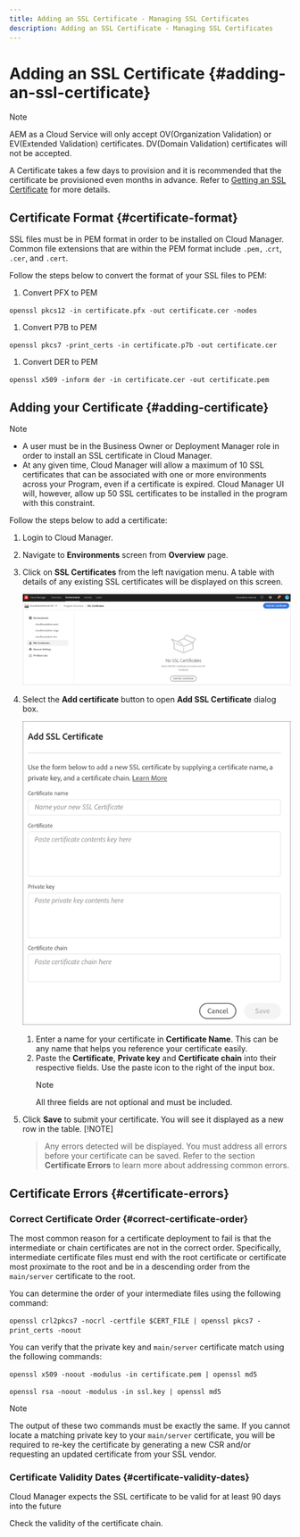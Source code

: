 ```yaml
---
title: Adding an SSL Certificate - Managing SSL Certificates
description: Adding an SSL Certificate - Managing SSL Certificates
---
```


# Adding an SSL Certificate {#adding-an-ssl-certificate}

>[!NOTE]
>AEM as a Cloud Service will only accept OV(Organization Validation) or EV(Extended Validation) certificates. DV(Domain Validation) certificates will not be accepted.

A Certificate takes a few days to provision and it is recommended that the certificate be provisioned even months in advance. Refer to [Getting an SSL Certificate](/help/implementing/cloud-manager/managing-ssl-certifications/get-ssl-certificate.md) for more details.

## Certificate Format {#certificate-format}

SSL files must be in PEM format in order to be installed on Cloud Manager. Common file extensions that are within the PEM format include `.pem,` .`crt`, `.cer`, and `.cert`. 

Follow the steps below to convert the format of your SSL files to PEM:

1. Convert PFX to PEM

  `openssl pkcs12 -in certificate.pfx -out certificate.cer -nodes`

1. Convert P7B to PEM

  `openssl pkcs7 -print_certs -in certificate.p7b -out certificate.cer`

1. Convert DER to PEM

  `openssl x509 -inform der -in certificate.cer -out certificate.pem`

## Adding your Certificate {#adding-certificate}

>[!NOTE]
>* A user must be in the Business Owner or Deployment Manager role in order to install an SSL certificate in Cloud Manager.
>* At any given time, Cloud Manager will allow a maximum of 10 SSL certificates that can be associated with one or more environments across your Program, even if a certificate is expired. Cloud Manager UI will, however, allow up 50 SSL certificates to be installed in the program with this constraint.

Follow the steps below to add a certificate:

1. Login to Cloud Manager.
1. Navigate to **Environments** screen from **Overview** page.
1. Click on **SSL Certificates** from the left navigation menu. A table with details of any existing SSL certificates will be displayed on this screen.

   ![](/help/implementing/cloud-manager/assets/ssl/ssl-cert-1.png)
1. Select the **Add certificate** button to open **Add SSL Certificate** dialog box.

   ![](/help/implementing/cloud-manager/assets/ssl/ssl-cert-2.png)
   1. Enter a name for your certificate in **Certificate Name**. This can be any name that helps you reference your certificate easily.
   1. Paste the **Certificate**, **Private key** and **Certificate chain** into their respective fields. Use the paste icon to the right of the input box. 
      >[!NOTE]
      >All three fields are not optional and must be included.
1. Click **Save** to submit your certificate. You will see it displayed as a new row in the table.
    [!NOTE]
    >Any errors detected will be displayed. You must address all errors before your certificate can be saved. Refer to the section **Certificate Errors** to learn more about addressing common errors.

## Certificate Errors {#certificate-errors}

### Correct Certificate Order {#correct-certificate-order}

The most common reason for a certificate deployment to fail is that the intermediate or chain certificates are not in the correct order. Specifically, intermediate certificate files must end with the root certificate or certificate most proximate to the root and be in a descending order from the `main/server` certificate to the root. 

You can determine the order of your intermediate files using the following command:

`openssl crl2pkcs7 -nocrl -certfile $CERT_FILE | openssl pkcs7 -print_certs -noout`

You can verify that the private key and `main/server` certificate match using the following commands:

`openssl x509 -noout -modulus -in certificate.pem | openssl md5`

`openssl rsa -noout -modulus -in ssl.key | openssl md5`

>[!NOTE]
>The output of these two commands must be exactly the same. If you cannot locate a matching private key to your `main/server` certificate, you will be required to re-key the certificate by generating a new CSR and/or requesting an updated certificate from your SSL vendor.

### Certificate Validity Dates {#certificate-validity-dates}

Cloud Manager expects the SSL certificate to be valid for at least 90 days into the future

Check the validity of the certificate chain.
